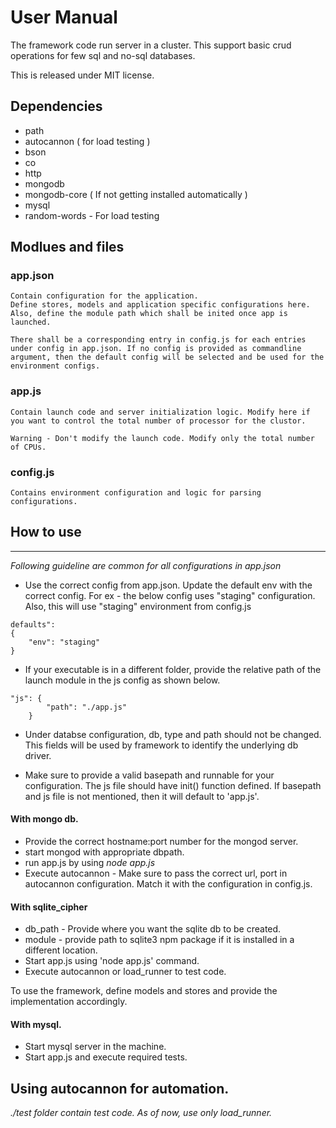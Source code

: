 # User Manual

The framework code run server in a cluster. This support basic crud operations for few sql and no-sql databases.

This is released under MIT license. 

## Dependencies
* path
* autocannon ( for load testing )
* bson
* co
* http
* mongodb
* mongodb-core ( If not getting installed automatically )
* mysql
* random-words - For load testing

## Modlues and files

### app.json
    Contain configuration for the application. 
    Define stores, models and application specific configurations here. Also, define the module path which shall be inited once app is launched.

    There shall be a corresponding entry in config.js for each entries under config in app.json. If no config is provided as commandline argument, then the default config will be selected and be used for the environment configs.

### app.js
    Contain launch code and server initialization logic. Modify here if you want to control the total number of processor for the clustor.

    Warning - Don't modify the launch code. Modify only the total number of CPUs.

### config.js
    Contains environment configuration and logic for parsing configurations.

## How to use

---
*Following guideline are common for all configurations in app.json*
*   Use the correct config from app.json. Update the default env with the correct config. For ex - the below config uses "staging" configuration. Also, this will use "staging" environment from config.js

```
defaults": 
{
    "env": "staging"
}
```
* If your executable is in a different folder, provide the relative path of the launch module in the js config as shown below.
```
"js": {
        "path": "./app.js"
    }

```
* Under databse configuration, db, type and path should not be changed. This fields will be used by framework to identify the underlying db driver.

* Make sure to provide a valid basepath and runnable for your configuration. The js file should have init() function defined. If basepath and js file is not mentioned, then it will default to 'app.js'. 

#### With mongo db.
* Provide the correct hostname:port number for the mongod server.
* start mongod with appropriate dbpath.
* run app.js by using *node app.js*
* Execute autocannon - Make sure to pass the correct url, port in autocannon configuration. Match it with the configuration in config.js.

#### With sqlite_cipher
* db_path - Provide where you want the sqlite db to be created.
* module - provide path to sqlite3 npm package if it is installed in a different location.
* Start app.js using 'node app.js' command.
* Execute autocannon or load_runner to test code.

To use the framework, define models and stores and provide the implementation accordingly. 

#### With mysql.
* Start mysql server in the machine.
* Start app.js and execute required tests.

## Using autocannon for automation.

*./test folder contain test code. As of now, use only load_runner.*


